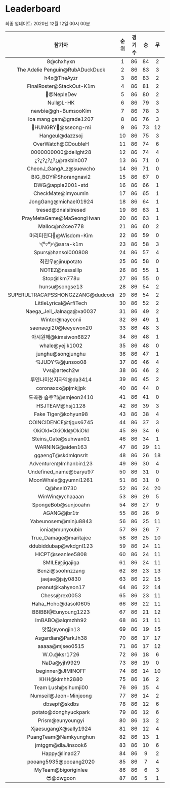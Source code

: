 # Leaderboard
최종 업데이트: 2020년 12월 12일 00시 00분




| 참가자 | 순위 | 경기수 | 승 | 무 | 패 | 승점 |
|:---:|:---:|:---:|:---:|:---:|:---:|:---:|
| 8@chxhyxn | 1 | 86 | 84 | 2 | 0 | 254 |
| The Adelie Penguin@RubADuckDuck | 2 | 86 | 83 | 3 | 0 | 252 |
| h4x@TheAyzr | 3 | 86 | 83 | 2 | 1 | 251 |
| FinalRoster@StackOut-K1m | 4 | 86 | 81 | 2 | 3 | 245 |
| 🥈@NepleDev | 5 | 86 | 80 | 2 | 4 | 242 |
| Null@L-HK | 6 | 86 | 79 | 3 | 4 | 240 |
| newbie@gh-BumsooKim | 7 | 86 | 78 | 3 | 5 | 237 |
| loa mang gam@grade1207 | 8 | 86 | 76 | 3 | 7 | 231 |
| 🍗HUNGRY🍗@sseong-mi | 9 | 86 | 73 | 12 | 1 | 231 |
| Hangeul@dazzsoj | 10 | 86 | 75 | 3 | 8 | 228 |
| OverWatch@CDoubleH | 11 | 86 | 74 | 6 | 6 | 228 |
| 0000000000@delight28 | 12 | 86 | 74 | 4 | 8 | 226 |
| ¿?¿?¿?¿?¿@rakbin007 | 13 | 86 | 71 | 0 | 15 | 213 |
| CheonJ_GangA_z@suewcho | 14 | 86 | 71 | 0 | 15 | 213 |
| BIG_BOY@Shorangnavi2 | 15 | 86 | 67 | 0 | 19 | 201 |
| DWG@apple2001-std | 16 | 86 | 66 | 1 | 19 | 199 |
| CheckMate@imyoumin | 17 | 86 | 65 | 1 | 20 | 196 |
| JongGang@michael01924 | 18 | 86 | 64 | 1 | 21 | 193 |
| tresed@dnalsitresed | 19 | 86 | 63 | 1 | 22 | 190 |
| PrayMetaGame@MaSeongHwan | 20 | 86 | 63 | 1 | 22 | 190 |
| Malloc@n2ceo778 | 21 | 86 | 60 | 2 | 24 | 182 |
| 머리터진다🤯@Wisdom-Kim | 22 | 86 | 59 | 0 | 27 | 177 |
| ◝(⁰▿⁰)◜@sara-k1m | 23 | 86 | 58 | 3 | 25 | 177 |
| Spurs@hansol000808 | 24 | 86 | 57 | 4 | 25 | 175 |
| 최진우@jinupotato | 25 | 86 | 58 | 0 | 28 | 174 |
| NOTEZ@nsssslllp | 26 | 86 | 55 | 1 | 30 | 166 |
| Stop@lkm778u | 27 | 86 | 55 | 0 | 31 | 165 |
| hunsu@songse13 | 28 | 86 | 54 | 2 | 30 | 164 |
| SUPERULTRACAPSSHONGZZANG@dudcodi | 29 | 86 | 54 | 2 | 30 | 164 |
| LittleLyrical@ArfiTech | 30 | 86 | 52 | 2 | 32 | 158 |
| Naega_Jeil_Jalnaga@va0037 | 31 | 86 | 49 | 2 | 35 | 149 |
| Winter@nayeonii | 32 | 86 | 49 | 1 | 36 | 148 |
| saenaegi20@leeyewon20 | 33 | 86 | 48 | 3 | 35 | 147 |
| 아시원해@kimsiwon6827 | 34 | 86 | 48 | 1 | 37 | 145 |
| whale@yejik1002 | 35 | 86 | 48 | 0 | 38 | 144 |
| junghu@songjunghu | 36 | 86 | 47 | 1 | 38 | 142 |
| 💘JUDY💘@junsoo08 | 37 | 86 | 46 | 4 | 36 | 142 |
| Vvs@artech2w | 38 | 86 | 46 | 2 | 38 | 140 |
| 루덴나미선지자덱@da3414 | 39 | 86 | 45 | 2 | 39 | 137 |
| coronaxxx@pjmkjjpk | 40 | 86 | 44 | 0 | 42 | 132 |
| 도곡동 솜주먹@smjeon2410 | 41 | 86 | 41 | 0 | 45 | 123 |
| HSJTEAM@hsj1128 | 42 | 86 | 39 | 3 | 44 | 120 |
| Fake Tiger@kohyun98 | 43 | 86 | 38 | 4 | 44 | 118 |
| COINCIDENCE@tjgus6745 | 44 | 86 | 37 | 3 | 46 | 114 |
| OkiOkl=OkiOkl@OkiOkl | 45 | 86 | 34 | 6 | 46 | 108 |
| Steins_Gate@suhwan01 | 46 | 86 | 34 | 1 | 51 | 103 |
| WARNING@aiden163 | 47 | 86 | 29 | 11 | 46 | 98 |
| ggaengT@skdmlqnsrlt | 48 | 86 | 26 | 18 | 42 | 96 |
| Adventurer@Imhanbin123 | 49 | 86 | 30 | 4 | 52 | 94 |
| Undefined_name@baryu97 | 50 | 86 | 31 | 0 | 55 | 93 |
| MoonWhale@gyumni1261 | 51 | 86 | 31 | 0 | 55 | 93 |
| Q@hsel0730 | 52 | 86 | 24 | 20 | 42 | 92 |
| WinWin@ychaaaan | 53 | 86 | 29 | 5 | 52 | 92 |
| SpongeBob@sunjooahn | 54 | 86 | 27 | 9 | 50 | 90 |
| AGANG@jbr1tr | 55 | 86 | 26 | 9 | 51 | 87 |
| Yabeunosem@minju8843 | 56 | 86 | 25 | 11 | 50 | 86 |
| ionia@munyoubin | 57 | 86 | 26 | 7 | 53 | 85 |
| True_Damage@maritajee | 58 | 86 | 25 | 10 | 51 | 85 |
| ddubiddubap@wkdgnl123 | 59 | 86 | 24 | 11 | 51 | 83 |
| HICPT@seanlee5808 | 60 | 86 | 24 | 11 | 51 | 83 |
| SMILE@jigajiga | 61 | 86 | 24 | 11 | 51 | 83 |
| Benzi@soohnzzang | 62 | 86 | 23 | 13 | 50 | 82 |
| jaejae@jsjy0830 | 63 | 86 | 22 | 15 | 49 | 81 |
| peanut@kahyeon17 | 64 | 86 | 22 | 14 | 50 | 80 |
| Chess@rex0053 | 65 | 86 | 23 | 11 | 52 | 80 |
| Haha_Hoho@dasol0605 | 66 | 86 | 22 | 11 | 53 | 77 |
| BBIBBI@Eunyoung1223 | 67 | 86 | 21 | 12 | 53 | 75 |
| ImBABO@alqmzhh92 | 68 | 86 | 21 | 11 | 54 | 74 |
| 맛집@yongjin13 | 69 | 86 | 19 | 15 | 52 | 72 |
| Asgardian@ParkJh38 | 70 | 86 | 17 | 17 | 52 | 68 |
| aaaaa@mjseo0515 | 71 | 86 | 17 | 12 | 57 | 63 |
| W.O.@ksr1726 | 72 | 86 | 18 | 6 | 62 | 60 |
| NaDa@yjh9929 | 73 | 86 | 19 | 0 | 67 | 57 |
| beginner@JIMINOFF | 74 | 86 | 14 | 10 | 62 | 52 |
| KHH@kimhh2880 | 75 | 86 | 16 | 2 | 68 | 50 |
| Team Lush@sihumji00 | 76 | 86 | 15 | 4 | 67 | 49 |
| Numseil@Jeon-Minjeong | 77 | 86 | 14 | 2 | 70 | 44 |
| dbsepf@skdbs | 78 | 86 | 12 | 6 | 68 | 42 |
| potato@donghyuckpark | 79 | 86 | 12 | 6 | 68 | 42 |
| Prism@eunyoungyi | 80 | 86 | 13 | 2 | 71 | 41 |
| XjaesugangX@sally1924 | 81 | 86 | 12 | 4 | 70 | 40 |
| PuangTeam@Namkyunghun | 82 | 86 | 13 | 1 | 72 | 40 |
| jmtggm@dlaJinsook6 | 83 | 86 | 10 | 6 | 70 | 36 |
| Happy@linad27 | 84 | 86 | 9 | 2 | 75 | 29 |
| pooang5935@pooang2020 | 85 | 86 | 7 | 4 | 75 | 25 |
| MyTeam@bigoriginlee | 86 | 86 | 6 | 3 | 77 | 21 |
| 😎@dwgoon | 87 | 86 | 5 | 1 | 80 | 16 |